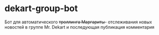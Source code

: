 # dekart-group-bot
Бот для автоматического ~~троллинга Маргариты~~- отслеживания новых новостей в группе Mr. Dekart и последующая публикация комментария
